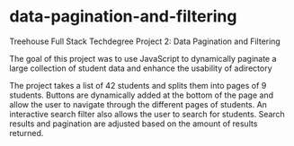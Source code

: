 # data-pagination-and-filtering
Treehouse Full Stack Techdegree Project 2: Data Pagination and Filtering

The goal of this project was to use JavaScript to dynamically paginate a large collection of student data and enhance the usability of adirectory

The project takes a list of 42 students and splits them into pages of 9 students. Buttons are dynamically added at the bottom of the page and allow the user to navigate through the different pages of students. An interactive search filter also allows the user to search for students. Search results and pagination are adjusted based on the amount of results returned.

